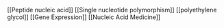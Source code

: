 [[Peptide nucleic acid]]
[[Single nucleotide polymorphism]]
[[polyethylene glycol]]
[[Gene Expression]]
[[Nucleic Acid Medicine]]
